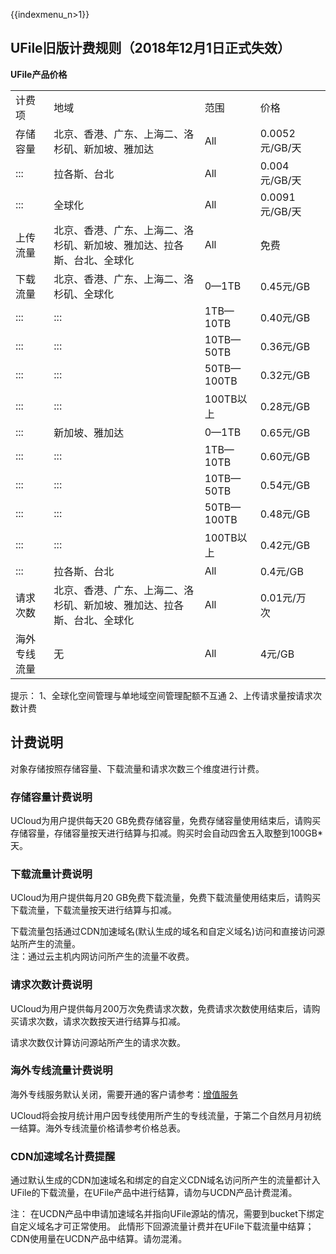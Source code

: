 {{indexmenu_n>1}}

## UFile旧版计费规则（2018年12月1日正式失效）

**UFile产品价格**

|        |           |             |             |            |
| ------ | --------- | ----------- | ----------- | ---------- |
|  计费项   |  地域         |  范围          |  价格            |
| 存储容量  |  北京、香港、广东、上海二、洛杉矶、新加坡、雅加达    |  All         |  0.0052元/GB/天   |
| :::      |  拉各斯、台北    |  All         |  0.004元/GB/天   |
| :::      |  全球化         |  All         |  0.0091元/GB/天  |
| 上传流量  |  北京、香港、广东、上海二、洛杉矶、新加坡、雅加达、拉各斯、台北、全球化  |  All      |  免费       |
| 下载流量  |  北京、香港、广东、上海二、洛杉矶、全球化                  |  0—1TB    |  0.45元/GB  |
| :::     | :::     |  1TB—10TB    |  0.40元/GB      |
| :::     | :::     |  10TB—50TB   |  0.36元/GB      |
| :::     | :::     |  50TB—100TB  |  0.32元/GB      |
| :::     | :::     |  100TB以上    |  0.28元/GB      |
| :::     |  新加坡、雅加达  |  0—1TB       |  0.65元/GB      |
| :::     | :::     |  1TB—10TB    |  0.60元/GB      |
| :::     | :::     |  10TB—50TB   |  0.54元/GB      |
| :::     | :::     |  50TB—100TB  |  0.48元/GB      |
| :::     | :::     |  100TB以上     |  0.42元/GB      |
| :::     |  拉各斯、台北  |    All     |  0.4元/GB      |
| 请求次数  |  北京、香港、广东、上海二、洛杉矶、新加坡、雅加达、拉各斯、台北、全球化   |  All         |  0.01元/万次      |
| 海外专线流量    |  无   |  All         |  4元/GB      |

提示：
1、全球化空间管理与单地域空间管理配额不互通
2、上传请求量按请求次数计费

## 计费说明

对象存储按照存储容量、下载流量和请求次数三个维度进行计费。

### 存储容量计费说明

UCloud为用户提供每天20
GB免费存储容量，免费存储容量使用结束后，请购买存储容量，存储容量按天进行结算与扣减。购买时会自动四舍五入取整到100GB\*天。

### 下载流量计费说明

UCloud为用户提供每月20 GB免费下载流量，免费下载流量使用结束后，请购买下载流量，下载流量按天进行结算与扣减。

下载流量包括通过CDN加速域名(默认生成的域名和自定义域名)访问和直接访问源站所产生的流量。  
注：通过云主机内网访问所产生的流量不收费。

### 请求次数计费说明

UCloud为用户提供每月200万次免费请求次数，免费请求次数使用结束后，请购买请求次数，请求次数按天进行结算与扣减。

请求次数仅计算访问源站所产生的请求次数。

### 海外专线流量计费说明

海外专线服务默认关闭，需要开通的客户请参考：[增值服务](https://docs.ucloud.cn/storage_cdn/ufile/pic)

UCloud将会按月统计用户因专线使用所产生的专线流量，于第二个自然月月初统一结算。海外专线流量价格请参考价格总表。

### CDN加速域名计费提醒

通过默认生成的CDN加速域名和绑定的自定义CDN域名访问所产生的流量都计入UFile的下载流量，在UFile产品中进行结算，请勿与UCDN产品计费混淆。

注：
在UCDN产品中申请加速域名并指向UFile源站的情况，需要到bucket下绑定自定义域名才可正常使用。
此情形下回源流量计费并在UFile下载流量中结算；CDN使用量在UCDN产品中结算。请勿混淆。
